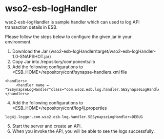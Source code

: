 # wso2-esb-logHandler

wso2-esb-logHandler is sample handler which can used to log API transaction details in ESB.

Please follow the steps below to configure the given jar in your environment.

1) Download the Jar (wso2-esb-logHandler/target/wso2-esb-logHandler-1.0-SNAPSHOT.jar)
2) Copy Jar into <ESB-HOME>/repository/components/lib
3) Add the following configurations to <ESB_HOME>/repository/conf/synapse-handlers.xml file
```
<handlers>
     <handler name = "SESynapseLogHandler"class="com.wso2.esb.log.handler.SESynapseLogHandler"/>
</handlers>

```
4) Add the following configurations to <ESB_HOME>/repository/conf/log4j.properties
```
log4j.logger.com.wso2.esb.log.handler.SESynapseLogHandler=DEBUG
```
5) Start the server and create an API.
6) When you invoke the API, you will be able to see the logs successfully.
